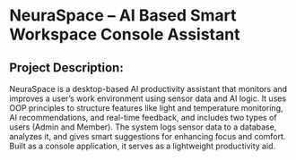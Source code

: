 # NeuraSpace – AI Based Smart Workspace Console Assistant 

## Project Description: 

NeuraSpace is a desktop-based AI productivity assistant that monitors and improves a user’s work environment using sensor data and AI logic. It uses OOP principles to structure features like light and temperature monitoring, AI recommendations, and real-time feedback, and includes two types of users (Admin and Member). The system logs sensor data to a database, analyzes it, and gives smart suggestions for enhancing focus and comfort. Built as a console application, it serves as a lightweight productivity aid. 
